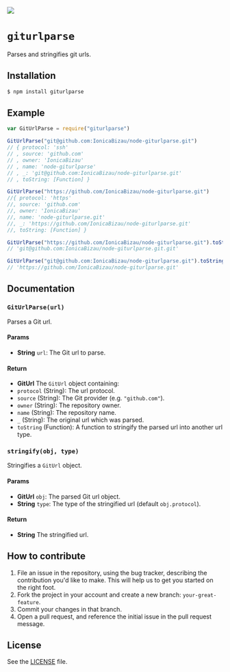 ![](http://i.imgur.com/HlfMsVf.png)

# `giturlparse`
Parses and stringifies git urls.

## Installation

```sh
$ npm install giturlparse
```

## Example

```js
var GitUrlParse = require("giturlparse")

GitUrlParse("git@github.com:IonicaBizau/node-giturlparse.git")
// { protocol: 'ssh'
// , source: 'github.com'
// , owner: 'IonicaBizau'
// , name: 'node-giturlparse'
// , _: 'git@github.com:IonicaBizau/node-giturlparse.git'
// , toString: [Function] }

GitUrlParse("https://github.com/IonicaBizau/node-giturlparse.git")
//{ protocol: 'https'
//, source: 'github.com'
//, owner: 'IonicaBizau'
//, name: 'node-giturlparse.git'
//, _: 'https://github.com/IonicaBizau/node-giturlparse.git'
//, toString: [Function] }

GitUrlParse("https://github.com/IonicaBizau/node-giturlparse.git").toString("ssh")
// 'git@github.com:IonicaBizau/node-giturlparse.git.git'

GitUrlParse("git@github.com:IonicaBizau/node-giturlparse.git").toString("https")
// 'https://github.com/IonicaBizau/node-giturlparse.git'
```

## Documentation
### `GitUrlParse(url)`
Parses a Git url.

#### Params
- **String** `url`: The Git url to parse.

#### Return
- **GitUrl** The `GitUrl` object containing:
 - `protocol` (String): The url protocol.
 - `source` (String): The Git provider (e.g. `"github.com"`).
 - `owner` (String): The repository owner.
 - `name` (String): The repository name.
 - `_` (String): The original url which was parsed.
 - `toString` (Function): A function to stringify the parsed url into another url type.

### `stringify(obj, type)`
Stringifies a `GitUrl` object.

#### Params
- **GitUrl** `obj`: The parsed Git url object.
- **String** `type`: The type of the stringified url (default `obj.protocol`).

#### Return
- **String** The stringified url.

## How to contribute
1. File an issue in the repository, using the bug tracker, describing the
   contribution you'd like to make. This will help us to get you started on the
   right foot.
2. Fork the project in your account and create a new branch:
   `your-great-feature`.
3. Commit your changes in that branch.
4. Open a pull request, and reference the initial issue in the pull request
   message.

## License
See the [LICENSE](./LICENSE) file.
